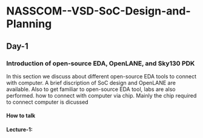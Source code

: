 # NASSCOM--VSD-SoC-Design-and-Planning
## Day-1
### Introduction of open-source EDA, OpenLANE, and Sky130 PDK
In this section we discuss about different open-source EDA tools to connect with computer. A brief discription of SoC design and OpenLANE are available. Also to get familiar to open-source EDA tool, labs are also performed. 
how to connect with computer via chip. Mainly the chip required to connect computer is dicussed 
#### How to talk 
#### Lecture-1: 

